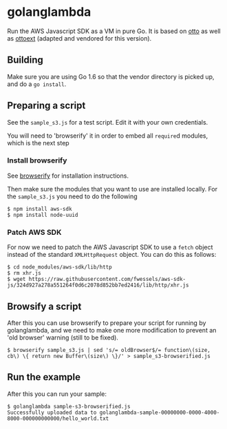 golanglambda
============

Run the AWS Javascript SDK as a VM in pure Go. It is based on [otto](https://github.com/robertkrimen/otto) as well as [ottoext](https://github.com/deoxxa/ottoext) (adapted and vendored for this version).

Building
--------

Make sure you are using Go 1.6 so that the vendor directory is picked up, and do a `go install`.

Preparing a script
------------------

See the `sample_s3.js` for a test script. Edit it with your own credentials.

You will need to 'browserify' it in order to embed all `require`d modules, which is the next step  

### Install browserify

See [browserify](http://browserify.org/#install) for installation instructions.

Then make sure the modules that you want to use are installed locally. For the `sample_s3.js` you need to do the following

```
$ npm install aws-sdk
$ npm install node-uuid
```

### Patch AWS SDK

For now we need to patch the AWS Javascript SDK to use a `fetch` object instead of the standard `XMLHttpRequest` object. You can do this as follows:

```
$ cd node_modules/aws-sdk/lib/http
$ rm xhr.js
$ wget https://raw.githubusercontent.com/fwessels/aws-sdk-js/324d927a278a551264f0d6c2078d852bb7ed2416/lib/http/xhr.js
```

Browsify a script
-----------------

After this you can use browserify to prepare your script for running by golanglambda, and we need to make one more modification to prevent an 'old browser' warning (still to be fixed).

```
$ browserify sample_s3.js | sed 's/= oldBrowser$/= function\(size, cb\) \{ return new Buffer\(size\) \}/' > sample_s3-browserified.js
```

Run the example
---------------

After this you can run your sample:

```
$ golanglambda sample-s3-browserified.js
Successfully uploaded data to golanglambda-sample-00000000-0000-4000-8000-000000000000/hello_world.txt
```
